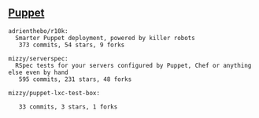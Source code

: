 ## [Puppet](http://puppetlabs.com/)

<!-- PROJECTS_LIST_START -->
    adrienthebo/r10k:
      Smarter Puppet deployment, powered by killer robots
       373 commits, 54 stars, 9 forks

    mizzy/serverspec:
      RSpec tests for your servers configured by Puppet, Chef or anything else even by hand
       595 commits, 231 stars, 48 forks

    mizzy/puppet-lxc-test-box:

       33 commits, 3 stars, 1 forks
<!-- PROJECTS_LIST_END -->
